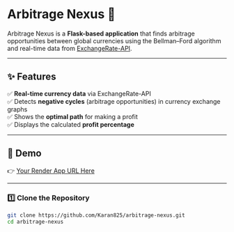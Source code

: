 # Arbitrage Nexus 💱

Arbitrage Nexus is a **Flask-based application** that finds arbitrage opportunities between global currencies using the Bellman–Ford algorithm and real-time data from [ExchangeRate-API](https://www.exchangerate-api.com/). 

---

## ✨ Features
✅ **Real-time currency data** via ExchangeRate-API  
✅ Detects **negative cycles** (arbitrage opportunities) in currency exchange graphs  
✅ Shows the **optimal path** for making a profit  
✅ Displays the calculated **profit percentage**  

---

## 🚀 Demo
👉 [Your Render App URL Here](https://your-app-name.onrender.com)

---
### 1️⃣ Clone the Repository
```bash
git clone https://github.com/Karan825/arbitrage-nexus.git
cd arbitrage-nexus
